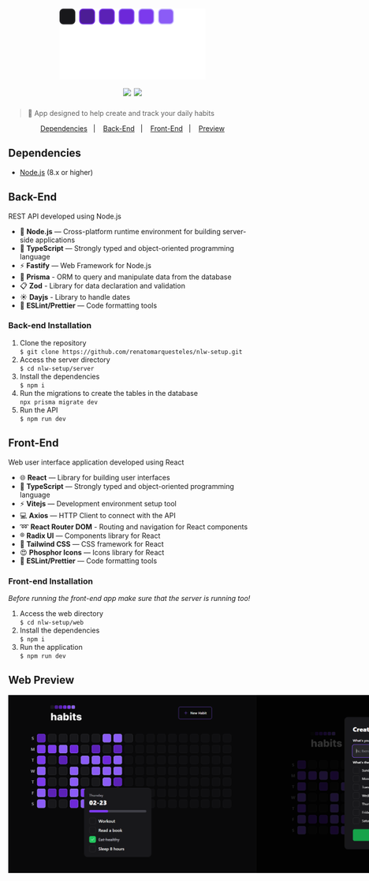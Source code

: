 <h1 align="center">
  <img src="web/src/assets/logo.svg" alt="" />
  <br />
  <img src="https://img.shields.io/badge/Front--end-ReactJS-blue" />
  <img src="https://img.shields.io/badge/Back--end-Node.js-green" />
  <br />
</h1>

> :calendar: App designed to help create and track your daily habits

<p align="center">
  <a href="#dependencies">Dependencies</a>&nbsp;&nbsp;&nbsp;|&nbsp;&nbsp;&nbsp;
  <a href="#back-end">Back-End</a>&nbsp;&nbsp;&nbsp;|&nbsp;&nbsp;&nbsp;
  <a href="#front-end">Front-End</a>&nbsp;&nbsp;&nbsp;|&nbsp;&nbsp;&nbsp;
  <a href="#web-preview">Preview</a>
</p>

## Dependencies
- [Node.js](https://nodejs.org/en/) (8.x or higher)

## Back-End
REST API developed using Node.js

- :green_book: **Node.js** — Cross-platform runtime environment for building server-side applications
- :diamond_shape_with_a_dot_inside: **TypeScript** — Strongly typed and object-oriented programming language
- :zap: **Fastify** — Web Framework for Node.js
- :mount_fuji: **Prisma** - ORM to query and manipulate data from the database
- :clipboard: **Zod** - Library for data declaration and validation
- :sunny: **Dayjs** - Library to handle dates
- 📝 **ESLint/Prettier** — Code formatting tools

### Back-end Installation
1. Clone the repository <br />
`$ git clone https://github.com/renatomarquesteles/nlw-setup.git`
2. Access the server directory <br />
`$ cd nlw-setup/server`
3. Install the dependencies <br />
`$ npm i`
4. Run the migrations to create the tables in the database <br />
`npx prisma migrate dev`
5. Run the API <br />
`$ npm run dev`

## Front-End
Web user interface application developed using React

- :globe_with_meridians: **React** — Library for building user interfaces
- :diamond_shape_with_a_dot_inside: **TypeScript** — Strongly typed and object-oriented programming language
- :zap: **Vitejs** — Development environment setup tool
- :computer: **Axios** — HTTP Client to connect with the API
- :loop: **React Router DOM** - Routing and navigation for React components
- :registered: **Radix UI** — Components library for React
- :leaves: **Tailwind CSS** — CSS framework for React
- :heart_eyes: **Phosphor Icons** — Icons library for React
- 📝 **ESLint/Prettier** — Code formatting tools

### Front-end Installation

_Before running the front-end app make sure that the server is running too!_

1. Access the web directory <br />
`$ cd nlw-setup/web`
2. Install the dependencies <br />
`$ npm i`
3. Run the application <br />
`$ npm run dev`

## Web Preview

<div style="display: flex">
  <img src=".github/habits-1.png" alt="" />
  <img src=".github/habits-2.png" alt="" />
</div>
